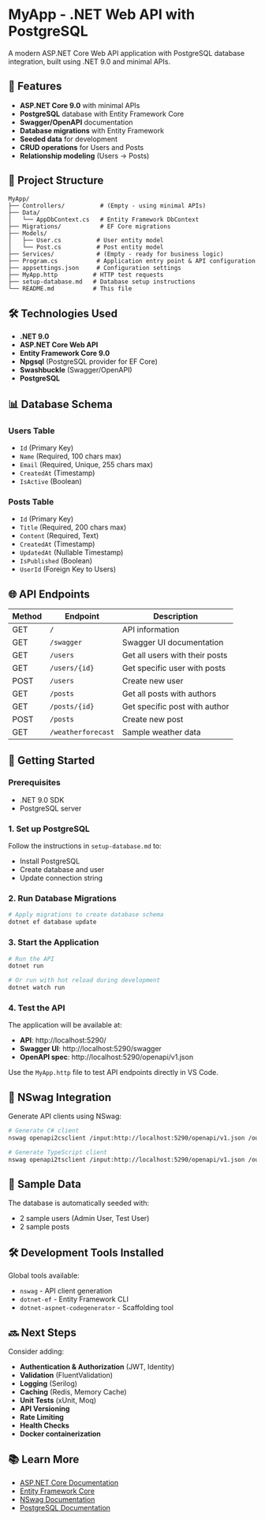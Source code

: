 # MyApp - .NET Web API with PostgreSQL

A modern ASP.NET Core Web API application with PostgreSQL database integration, built using .NET 9.0 and minimal APIs.

## 🚀 Features

- **ASP.NET Core 9.0** with minimal APIs
- **PostgreSQL** database with Entity Framework Core
- **Swagger/OpenAPI** documentation
- **Database migrations** with Entity Framework
- **Seeded data** for development
- **CRUD operations** for Users and Posts
- **Relationship modeling** (Users → Posts)

## 📁 Project Structure

```
MyApp/
├── Controllers/          # (Empty - using minimal APIs)
├── Data/
│   └── AppDbContext.cs   # Entity Framework DbContext
├── Migrations/           # EF Core migrations
├── Models/
│   ├── User.cs          # User entity model
│   └── Post.cs          # Post entity model
├── Services/            # (Empty - ready for business logic)
├── Program.cs           # Application entry point & API configuration
├── appsettings.json     # Configuration settings
├── MyApp.http          # HTTP test requests
├── setup-database.md   # Database setup instructions
└── README.md           # This file
```

## 🛠️ Technologies Used

- **.NET 9.0**
- **ASP.NET Core Web API**
- **Entity Framework Core 9.0**
- **Npgsql** (PostgreSQL provider for EF Core)
- **Swashbuckle** (Swagger/OpenAPI)
- **PostgreSQL**

## 📊 Database Schema

### Users Table
- `Id` (Primary Key)
- `Name` (Required, 100 chars max)
- `Email` (Required, Unique, 255 chars max)
- `CreatedAt` (Timestamp)
- `IsActive` (Boolean)

### Posts Table
- `Id` (Primary Key)
- `Title` (Required, 200 chars max)
- `Content` (Required, Text)
- `CreatedAt` (Timestamp)
- `UpdatedAt` (Nullable Timestamp)
- `IsPublished` (Boolean)
- `UserId` (Foreign Key to Users)

## 🌐 API Endpoints

| Method | Endpoint | Description |
|--------|----------|-------------|
| GET | `/` | API information |
| GET | `/swagger` | Swagger UI documentation |
| GET | `/users` | Get all users with their posts |
| GET | `/users/{id}` | Get specific user with posts |
| POST | `/users` | Create new user |
| GET | `/posts` | Get all posts with authors |
| GET | `/posts/{id}` | Get specific post with author |
| POST | `/posts` | Create new post |
| GET | `/weatherforecast` | Sample weather data |

## 🚦 Getting Started

### Prerequisites
- .NET 9.0 SDK
- PostgreSQL server

### 1. Set up PostgreSQL
Follow the instructions in `setup-database.md` to:
- Install PostgreSQL
- Create database and user
- Update connection string

### 2. Run Database Migrations
```bash
# Apply migrations to create database schema
dotnet ef database update
```

### 3. Start the Application
```bash
# Run the API
dotnet run

# Or run with hot reload during development
dotnet watch run
```

### 4. Test the API

The application will be available at:
- **API**: http://localhost:5290/
- **Swagger UI**: http://localhost:5290/swagger
- **OpenAPI spec**: http://localhost:5290/openapi/v1.json

Use the `MyApp.http` file to test API endpoints directly in VS Code.

## 🔧 NSwag Integration

Generate API clients using NSwag:

```bash
# Generate C# client
nswag openapi2csclient /input:http://localhost:5290/openapi/v1.json /output:ApiClient.cs

# Generate TypeScript client
nswag openapi2tsclient /input:http://localhost:5290/openapi/v1.json /output:api-client.ts
```

## 📝 Sample Data

The database is automatically seeded with:
- 2 sample users (Admin User, Test User)
- 2 sample posts

## 🛠️ Development Tools Installed

Global tools available:
- `nswag` - API client generation
- `dotnet-ef` - Entity Framework CLI
- `dotnet-aspnet-codegenerator` - Scaffolding tool

## 🔜 Next Steps

Consider adding:
- **Authentication & Authorization** (JWT, Identity)
- **Validation** (FluentValidation)
- **Logging** (Serilog)
- **Caching** (Redis, Memory Cache)
- **Unit Tests** (xUnit, Moq)
- **API Versioning**
- **Rate Limiting**
- **Health Checks**
- **Docker containerization**

## 📚 Learn More

- [ASP.NET Core Documentation](https://docs.microsoft.com/en-us/aspnet/core/)
- [Entity Framework Core](https://docs.microsoft.com/en-us/ef/core/)
- [NSwag Documentation](https://github.com/RicoSuter/NSwag)
- [PostgreSQL Documentation](https://www.postgresql.org/docs/)
